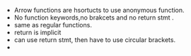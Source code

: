 - Arrow functions are hsortucts to use anonymous function.
- No function keywords,no brakcets and no return stmt .
- same as regular functions.
- return is implicit
- can use return stmt, then have to use circular brackets.
-  